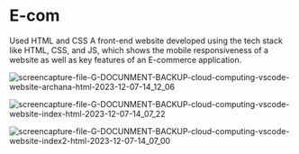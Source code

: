 # E-com
Used HTML and CSS A front-end website developed using the tech stack like HTML, CSS, and JS, which shows the mobile responsiveness of a website as well as key features of an E-commerce application.

![screencapture-file-G-DOCUNMENT-BACKUP-cloud-computing-vscode-website-archana-html-2023-12-07-14_12_06](https://github.com/archana9126/E-com/assets/140312864/21de019a-6cec-41ee-9b36-c30a980f9f43)

![screencapture-file-G-DOCUNMENT-BACKUP-cloud-computing-vscode-website-index-html-2023-12-07-14_07_22](https://github.com/archana9126/E-com/assets/140312864/a56110c0-e43e-4e49-a0b1-7d26231a9017)

![screencapture-file-G-DOCUNMENT-BACKUP-cloud-computing-vscode-website-index2-html-2023-12-07-14_07_00](https://github.com/archana9126/E-com/assets/140312864/c90decf4-57d6-43c2-abfd-ee8b47ea4cd0)
